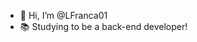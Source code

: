 - 👋 Hi, I’m @LFranca01
- 📚 Studying to be a back-end developer!


<!---
LFranca01/LFranca01 is a ✨ special ✨ repository because its `README.md` (this file) appears on your GitHub profile.
You can click the Preview link to take a look at your changes.
--->
